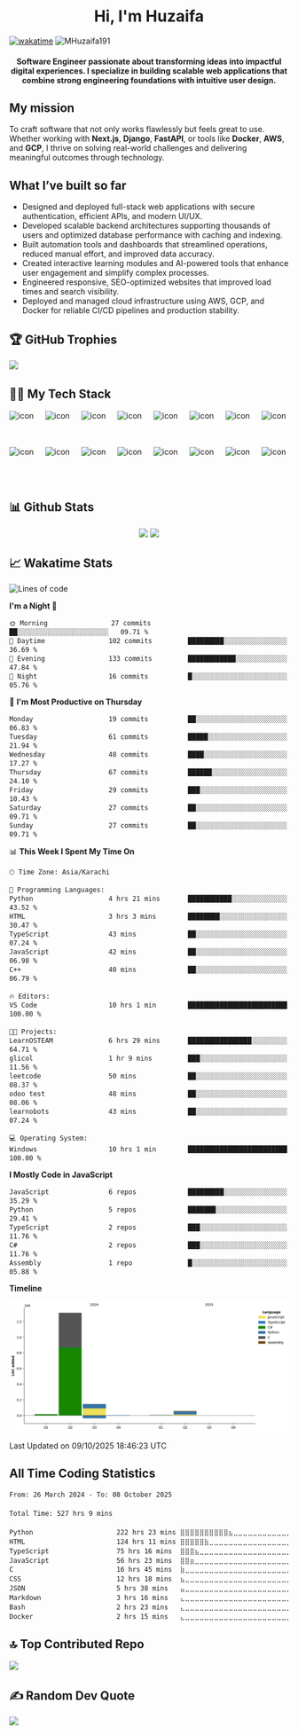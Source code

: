 <h1 align="center">Hi, I'm Huzaifa</h1>

[![wakatime](https://wakatime.com/badge/user/018e7f95-7718-4040-9854-a08b559e17d6.svg)](https://wakatime.com/@018e7f95-7718-4040-9854-a08b559e17d6)
	<img src="https://komarev.com/ghpvc/?username=MHuzaifa191&label=Profile%20views&color=0e75b6&style=plastic" alt="MHuzaifa191" /> 
	<a href = "https://commits.top/pakistan.html" target="_blank">
	</a>

<h4 align="center">Software Engineer passionate about transforming ideas into impactful digital experiences. I specialize in building scalable web applications that combine strong engineering foundations with intuitive user design.</h4>

## My mission

To craft software that not only works flawlessly but feels great to use. Whether working with **Next.js**, **Django**, **FastAPI**, or tools like **Docker**, **AWS**, and **GCP**, I thrive on solving real-world challenges and delivering meaningful outcomes through technology.

## What I’ve built so far

- Designed and deployed full-stack web applications with secure authentication, efficient APIs, and modern UI/UX.  
- Developed scalable backend architectures supporting thousands of users and optimized database performance with caching and indexing.  
- Built automation tools and dashboards that streamlined operations, reduced manual effort, and improved data accuracy.  
- Created interactive learning modules and AI-powered tools that enhance user engagement and simplify complex processes.  
- Engineered responsive, SEO-optimized websites that improved load times and search visibility.  
- Deployed and managed cloud infrastructure using AWS, GCP, and Docker for reliable CI/CD pipelines and production stability.





## 🏆 GitHub Trophies
<!---
![](https://github-profile-trophy.vercel.app/?username=MHuzaifa191&theme=radical&no-frame=false&no-bg=true&margin-w=4)
--->

![](https://trophygh.kolioaris.xyz/?username=MHuzaifa191&theme=radical&no-frame=false&no-bg=true&margin-w=4)

## 👨‍💻 My Tech Stack

<!---
[![My Skills](https://skillicons.dev/icons?i=django,mysql,docker,express,nodejs,firebase,kubernetes,flask,grafana,heroku,postgres,postman,js,mongodb,nginx,aws,react,gcp,azure,react,vue,anaconda,angular,bash,redis,supabase,selenium,tailwind,bootstrap,cpp,ts,vercel&perline=16)](https://skillicons.dev)
-->

<div style="display: flex; align-items: flex-start;"><img src="https://techstack-generator.vercel.app/js-icon.svg" alt="icon" width="65" height="65" /><img src="https://techstack-generator.vercel.app/ts-icon.svg" alt="icon" width="65" height="65" /><img src="https://techstack-generator.vercel.app/rescript-icon.svg" alt="icon" width="65" height="65" /><img src="https://techstack-generator.vercel.app/cpp-icon.svg" alt="icon" width="65" height="65" /><img src="https://techstack-generator.vercel.app/csharp-icon.svg" alt="icon" width="65" height="65" /><img src="https://techstack-generator.vercel.app/react-icon.svg" alt="icon" width="65" height="65" /><img src="https://techstack-generator.vercel.app/restapi-icon.svg" alt="icon" width="65" height="65" /><img src="https://techstack-generator.vercel.app/python-icon.svg" alt="icon" width="65" height="65" /></div><div style="display: flex; align-items: flex-start;"><img src="https://techstack-generator.vercel.app/django-icon.svg" alt="icon" width="65" height="65" /><img src="https://techstack-generator.vercel.app/docker-icon.svg" alt="icon" width="65" height="65" /><img src="https://techstack-generator.vercel.app/kubernetes-icon.svg" alt="icon" width="65" height="65" /><img src="https://techstack-generator.vercel.app/aws-icon.svg" alt="icon" width="65" height="65" /><img src="https://techstack-generator.vercel.app/github-icon.svg" alt="icon" width="65" height="65" /><img src="https://techstack-generator.vercel.app/nginx-icon.svg" alt="icon" width="65" height="65" /><img src="https://techstack-generator.vercel.app/mysql-icon.svg" alt="icon" width="65" height="65" /><img src="https://techstack-generator.vercel.app/java-icon.svg" alt="icon" width="65" height="65" /></div>

## 📊 Github Stats
<p align="center">
  <img src="https://github-readme-stats.vercel.app/api?username=MHuzaifa191&theme=tokyonight&show_icons=true&hide_border=true&include_all_commits=false&count_private=true" height="190px"/>
  <img src="https://github-readme-stats.vercel.app/api/top-langs/?username=MHuzaifa191&theme=tokyonight&show_icons=true&hide_border=true&layout=compact" height="190px"/>
</p>



## 📈 Wakatime Stats



<!--START_SECTION:waka-->
![Lines of code](https://img.shields.io/badge/From%20Hello%20World%20I%27ve%20Written-1.5%20million%20lines%20of%20code-blue)

**I'm a Night 🦉** 

```text
🌞 Morning                27 commits          ██░░░░░░░░░░░░░░░░░░░░░░░   09.71 % 
🌆 Daytime                102 commits         █████████░░░░░░░░░░░░░░░░   36.69 % 
🌃 Evening                133 commits         ████████████░░░░░░░░░░░░░   47.84 % 
🌙 Night                  16 commits          █░░░░░░░░░░░░░░░░░░░░░░░░   05.76 % 
```
📅 **I'm Most Productive on Thursday** 

```text
Monday                   19 commits          ██░░░░░░░░░░░░░░░░░░░░░░░   06.83 % 
Tuesday                  61 commits          █████░░░░░░░░░░░░░░░░░░░░   21.94 % 
Wednesday                48 commits          ████░░░░░░░░░░░░░░░░░░░░░   17.27 % 
Thursday                 67 commits          ██████░░░░░░░░░░░░░░░░░░░   24.10 % 
Friday                   29 commits          ███░░░░░░░░░░░░░░░░░░░░░░   10.43 % 
Saturday                 27 commits          ██░░░░░░░░░░░░░░░░░░░░░░░   09.71 % 
Sunday                   27 commits          ██░░░░░░░░░░░░░░░░░░░░░░░   09.71 % 
```


📊 **This Week I Spent My Time On** 

```text
🕑︎ Time Zone: Asia/Karachi

💬 Programming Languages: 
Python                   4 hrs 21 mins       ███████████░░░░░░░░░░░░░░   43.52 % 
HTML                     3 hrs 3 mins        ████████░░░░░░░░░░░░░░░░░   30.47 % 
TypeScript               43 mins             ██░░░░░░░░░░░░░░░░░░░░░░░   07.24 % 
JavaScript               42 mins             ██░░░░░░░░░░░░░░░░░░░░░░░   06.98 % 
C++                      40 mins             ██░░░░░░░░░░░░░░░░░░░░░░░   06.79 % 

🔥 Editors: 
VS Code                  10 hrs 1 min        █████████████████████████   100.00 % 

🐱‍💻 Projects: 
LearnOSTEAM              6 hrs 29 mins       ████████████████░░░░░░░░░   64.71 % 
glicol                   1 hr 9 mins         ███░░░░░░░░░░░░░░░░░░░░░░   11.56 % 
leetcode                 50 mins             ██░░░░░░░░░░░░░░░░░░░░░░░   08.37 % 
odoo test                48 mins             ██░░░░░░░░░░░░░░░░░░░░░░░   08.06 % 
learnobots               43 mins             ██░░░░░░░░░░░░░░░░░░░░░░░   07.24 % 

💻 Operating System: 
Windows                  10 hrs 1 min        █████████████████████████   100.00 % 
```

**I Mostly Code in JavaScript** 

```text
JavaScript               6 repos             █████████░░░░░░░░░░░░░░░░   35.29 % 
Python                   5 repos             ███████░░░░░░░░░░░░░░░░░░   29.41 % 
TypeScript               2 repos             ███░░░░░░░░░░░░░░░░░░░░░░   11.76 % 
C#                       2 repos             ███░░░░░░░░░░░░░░░░░░░░░░   11.76 % 
Assembly                 1 repo              █░░░░░░░░░░░░░░░░░░░░░░░░   05.88 % 
```



**Timeline**

![Lines of Code chart](https://raw.githubusercontent.com/MHuzaifa191/MHuzaifa191/main/assets/bar_graph.png)


 Last Updated on 09/10/2025 18:46:23 UTC
<!--END_SECTION:waka-->


## All Time Coding Statistics

<!--START_SECTION:all-->

```txt
From: 26 March 2024 - To: 08 October 2025

Total Time: 527 hrs 9 mins

Python                     222 hrs 23 mins ⣿⣿⣿⣿⣿⣿⣿⣿⣿⣿⣦⣀⣀⣀⣀⣀⣀⣀⣀⣀⣀⣀⣀⣀⣀   42.03 %
HTML                       124 hrs 11 mins ⣿⣿⣿⣿⣿⣷⣀⣀⣀⣀⣀⣀⣀⣀⣀⣀⣀⣀⣀⣀⣀⣀⣀⣀⣀   23.47 %
TypeScript                 75 hrs 16 mins  ⣿⣿⣿⣦⣀⣀⣀⣀⣀⣀⣀⣀⣀⣀⣀⣀⣀⣀⣀⣀⣀⣀⣀⣀⣀   14.22 %
JavaScript                 56 hrs 23 mins  ⣿⣿⣶⣀⣀⣀⣀⣀⣀⣀⣀⣀⣀⣀⣀⣀⣀⣀⣀⣀⣀⣀⣀⣀⣀   10.66 %
C                          16 hrs 45 mins  ⣷⣀⣀⣀⣀⣀⣀⣀⣀⣀⣀⣀⣀⣀⣀⣀⣀⣀⣀⣀⣀⣀⣀⣀⣀   03.17 %
CSS                        12 hrs 18 mins  ⣦⣀⣀⣀⣀⣀⣀⣀⣀⣀⣀⣀⣀⣀⣀⣀⣀⣀⣀⣀⣀⣀⣀⣀⣀   02.33 %
JSON                       5 hrs 38 mins   ⣤⣀⣀⣀⣀⣀⣀⣀⣀⣀⣀⣀⣀⣀⣀⣀⣀⣀⣀⣀⣀⣀⣀⣀⣀   01.06 %
Markdown                   3 hrs 16 mins   ⣄⣀⣀⣀⣀⣀⣀⣀⣀⣀⣀⣀⣀⣀⣀⣀⣀⣀⣀⣀⣀⣀⣀⣀⣀   00.62 %
Bash                       2 hrs 23 mins   ⣄⣀⣀⣀⣀⣀⣀⣀⣀⣀⣀⣀⣀⣀⣀⣀⣀⣀⣀⣀⣀⣀⣀⣀⣀   00.45 %
Docker                     2 hrs 15 mins   ⣄⣀⣀⣀⣀⣀⣀⣀⣀⣀⣀⣀⣀⣀⣀⣀⣀⣀⣀⣀⣀⣀⣀⣀⣀   00.43 %
```

<!--END_SECTION:all-->

## 🔝 Top Contributed Repo
![](https://github-contributor-stats.vercel.app/api?username=MHuzaifa191&limit=5&theme=dark&combine_all_yearly_contributions=true)


## ✍️ Random Dev Quote
![](https://quotes-github-readme.vercel.app/api?type=horizontal&theme=radical)


